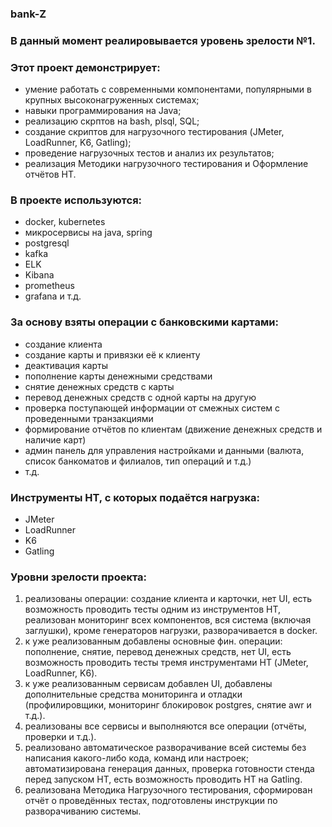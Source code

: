 ### bank-Z

### В данный момент реалиpовывается уровень зрелости №1.

### Этот проект демонстрирует:
- умение работать с современными компонентами, популярными в крупных высоконагруженных системах;
- навыки программирования на Java;
- реализацию скрптов на bash, plsql, SQL;
- создание скриптов для нагрузочного тестирования (JMeter, LoadRunner, K6, Gatling);
- проведение нагрузочных тестов и анализ их результатов;
- реализация Методики нагрузочного тестирования и Оформление отчётов НТ.

### В проекте используются:
- docker, kubernetes
- микросервисы на java, spring
- postgresql
- kafka
- ELK
- Kibana
- prometheus
- grafana и т.д.

### За основу взяты операции с банковскими картами:
- создание клиента
- создание карты и привязки её к клиенту
- деактивация карты
- пополнение карты денежными средствами
- снятие денежных средств с карты
- перевод денежных средств с одной карты на другую
- проверка поступающей информации от смежных систем с проведенными транзакциями
- формирование отчётов по клиентам (движение денежных средств и наличие карт)
- админ панель для управления настройками и данными (валюта, список банкоматов и филиалов, тип операций и т.д.)
- т.д.

### Инструменты НТ, с которых подаётся нагрузка:
- JMeter
- LoadRunner
- K6
- Gatling

### Уровни зрелости проекта:
1) реализованы операции: создание клиента и карточки, нет UI, есть возможность проводить тесты одним из инструментов НТ, реализован мониторинг всех компонентов, вся система (включая заглушки), кроме генераторов нагрузки, разворачивается в docker.
2) к уже реализованным добавлены основные фин. операции: пополнение, снятие, перевод денежных средств, нет UI, есть возможность проводить тесты тремя инструментами НТ (JMeter, LoadRunner, K6).
3) к уже реализованным сервисам добавлен UI, добавлены дополнительные средства мониторинга и отладки (профилировщики, мониторинг блокировок postgres, снятие awr и т.д.).
4) реализованы все сервисы и выполняются все операции (отчёты, проверки и т.д.).
5) реализовано автоматическое разворачивание всей системы без написания какого-либо кода, команд или настроек; автоматизирована генерация данных, проверка готовности стенда перед запуском НТ, есть возможность проводить НТ на Gatling.
6) реализована Методика Нагрузочного тестирования, сформирован отчёт о проведённых тестах, подготовлены инструкции по разворачиванию системы.